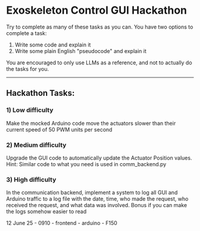 # Exoskeleton Control GUI Hackathon

Try to complete as many of these tasks as you can. You have two options to 
complete a task:

1) Write some code and explain it
2) Write some plain English "pseudocode" and explain it

You are encouraged to only use LLMs as a reference, and not to actually do the
tasks for you.

---

## Hackathon Tasks:

### 1) Low difficulty
Make the mocked Arduino code move the actuators 
slower than their current speed of 50 PWM units per second

### 2) Medium difficulty
Upgrade the GUI code to automatically update 
the Actuator Position values. Hint: Similar code to what you 
need is used in comm_backend.py

### 3) High difficulty
In the communication backend, implement a system to log all GUI and 
Arduino traffic to a log file with the date, time, who made the request, 
who received the request, and what data was involved. Bonus if you can make 
the logs somehow easier to read

12 June 25 - 0910 - frontend - arduino - F150